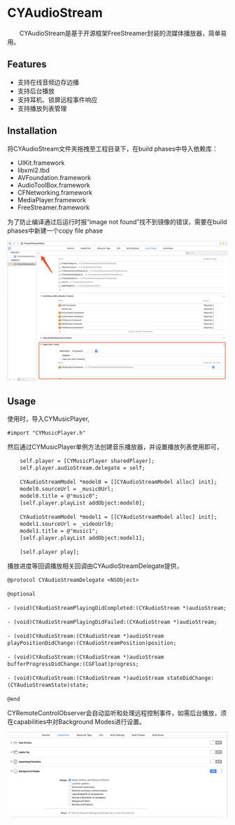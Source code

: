 # CYAudioStream
&emsp;&emsp;CYAudioStream是基于开源框架FreeStreamer封装的流媒体播放器，简单易用。

## Features
 
 * 支持在线音频边存边播
 * 支持后台播放
 * 支持耳机、锁屏远程事件响应
 * 支持播放列表管理

## Installation

将CYAudioStream文件夹拖拽至工程目录下，在build phases中导入依赖库：

 * UIKit.framework
 * libxml2.tbd
 * AVFoundation.framework
 * AudioToolBox.framework
 * CFNetworking.framework
 *  MediaPlayer.framework
 * FreeStreamer.framework
 
为了防止编译通过后运行时报“image not found”找不到镜像的错误，需要在build phases中新建一个copy file phase

![这里写图片描述](https://github.com/SimonCY/CYAudioStream/raw/master/ScreenShots/guide_framework.jpeg)

## Usage

使用时，导入CYMusicPlayer,

```
#import "CYMusicPlayer.h"
```

然后通过CYMusicPlayer单例方法创建音乐播放器，并设置播放列表使用即可，

```
    self.player = [CYMusicPlayer sharedPlayer];
    self.player.audioStream.delegate = self;
    
    CYAudioStreamModel *model0 = [[CYAudioStreamModel alloc] init];
    model0.sourceUrl = _music0Url;
    model0.title = @"music0";
    [self.player.playList addObject:model0];
    
    CYAudioStreamModel *model1 = [[CYAudioStreamModel alloc] init];
    model1.sourceUrl = _videoUrl0;
    model1.title = @"music1";
    [self.player.playList addObject:model1];
    
    [self.player play];
```

播放进度等回调播放相关回调由CYAudioStreamDelegate提供，

```
@protocol CYAudioStreamDelegate <NSObject>

@optional

- (void)CYAudioStreamPlayingDidCompleted:(CYAudioStream *)audioStream;

- (void)CYAudioStreamPlayingDidFailed:(CYAudioStream *)audioStream;
 
- (void)CYAudioStream:(CYAudioStream *)audioStream playPositionDidChange:(CYAudioStreamPosition)position;

- (void)CYAudioStream:(CYAudioStream *)audioStream bufferProgressDidChange:(CGFloat)progress;

- (void)CYAudioStream:(CYAudioStream *)audioStream stateDidChange:(CYAudioStreamState)state;

@end
```
CYRemoteControlObserver会自动监听和处理远程控制事件，如需后台播放，须在capabilities中对Background Modes进行设置。

![这里写图片描述](https://github.com/SimonCY/CYAudioStream/raw/master/ScreenShots/guide_backmode.jpeg)
